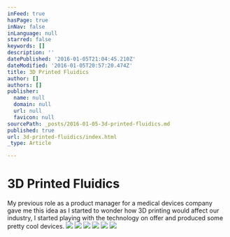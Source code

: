 ```yaml
---
inFeed: true
hasPage: true
inNav: false
inLanguage: null
starred: false
keywords: []
description: ''
datePublished: '2016-01-05T21:04:45.210Z'
dateModified: '2016-01-05T20:57:20.474Z'
title: 3D Printed Fluidics
author: []
authors: []
publisher:
  name: null
  domain: null
  url: null
  favicon: null
sourcePath: _posts/2016-01-05-3d-printed-fluidics.md
published: true
url: 3d-printed-fluidics/index.html
_type: Article

---
```

# 3D Printed Fluidics

My previous role as a product manager for a medical devices company gave me this idea as I started to wonder how 3D printing would affect our industry, I started playing with the technology on offer and produced some pretty cool devices.
![](https://the-grid-user-content.s3-us-west-2.amazonaws.com/f4ee4d7c-da9f-4ad1-8d9e-e93a31c57710.PNG)
![](https://the-grid-user-content.s3-us-west-2.amazonaws.com/462aa690-f9b2-47fb-8c88-89a8285d1f9e.PNG)
![](https://the-grid-user-content.s3-us-west-2.amazonaws.com/469f428b-adf1-45be-a668-8fd56cee72ce.PNG)
![](https://the-grid-user-content.s3-us-west-2.amazonaws.com/d29d40a6-f92d-4082-bef9-2bb7bc402a88.PNG)
![](https://the-grid-user-content.s3-us-west-2.amazonaws.com/f6a7a4d6-7d38-409b-9e97-5a89738af28a.PNG)
![](https://the-grid-user-content.s3-us-west-2.amazonaws.com/5a0036ab-f550-4a03-bbcb-9b431fbd650a.PNG)